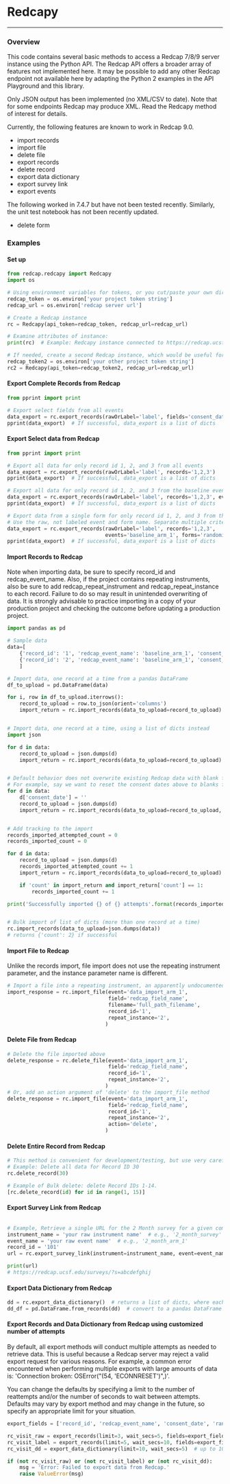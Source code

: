 # Redcapy

----
### Overview

This code contains several basic methods to access a Redcap 7/8/9 server instance using the Python API.  The Redcap API offers a broader array of features not implemented here.  It may be possible to add any other Redcap endpoint not available here by adapting the Python 2 examples in the API Playground and this library.

Only JSON output has been implemented (no XML/CSV to date). Note that for some endpoints Redcap may produce XML. Read the Redcapy method of interest for details.

Currently, the following features are known to work in Redcap 9.0.
- import records
- import file
- delete file
- export records
- delete record
- export data dictionary
- export survey link
- export events

The following worked in 7.4.7 but have not been tested recently.  Similarly, the unit test notebook has not been recently updated.

- delete form

### Examples
#### Set up
```python
from redcap.redcapy import Redcapy
import os

# Using environment variables for tokens, or you cut/paste your own directly into code (not recommended)
redcap_token = os.environ['your project token string']
redcap_url = os.environ['redcap server url']

# Create a Redcap instance
rc = Redcapy(api_token=redcap_token, redcap_url=redcap_url)

# Examine attributes of instance: 
print(rc)  # Example: Redcapy instance connected to https://redcap.ucsf.edu/api/ with token 9A3***************************10

# If needed, create a second Redcap instance, which would be useful for merging data from different projects
redcap_token2 = os.environ['your other project token string']
rc2 = Redcapy(api_token=redcap_token2, redcap_url=redcap_url)
```

#### Export Complete Records from Redcap
```python
from pprint import print

# Export select fields from all events
data_export = rc.export_records(rawOrLabel='label', fields='consent_date, record_id')
pprint(data_export)  # If successful, data_export is a list of dicts
```

#### Export Select data from Redcap
```python
from pprint import print

# Export all data for only record id 1, 2, and 3 from all events
data_export = rc.export_records(rawOrLabel='label', records='1,2,3')
pprint(data_export)  # If successful, data_export is a list of dicts

# Export all data for only record id 1, 2, and 3 from the baseline event only. Use the raw, not labeled event.
data_export = rc.export_records(rawOrLabel='label', records='1,2,3', events='baseline_arm_1')
pprint(data_export)  # If successful, data_export is a list of dicts

# Export data from a single form for only record id 1, 2, and 3 from the baseline event.
# Use the raw, not labeled event and form name. Separate multiple criteria with a comma.
data_export = rc.export_records(rawOrLabel='label', records='1,2,3', 
                                events='baseline_arm_1', forms='randomization_and_group_form')
pprint(data_export)  # If successful, data_export is a list of dicts

```

#### Import Records to Redcap

Note when importing data, be sure to specify record_id and redcap_event_name.
Also, if the project contains repeating instruments, also be sure to add redcap_repeat_instrument and redcap_repeat_instance to each record. Failure to do so may result in unintended overwriting of data. It is strongly advisable to practice importing in a copy of your production project and checking the outcome before updating a production project. 

```python
import pandas as pd

# Sample data
data=[
    {'record_id': '1', 'redcap_event_name': 'baseline_arm_1', 'consent_date': '2019-01-01'},
    {'record_id': '2', 'redcap_event_name': 'baseline_arm_1', 'consent_date': '2019-01-02'}
    ]

# Import data, one record at a time from a pandas DataFrame
df_to_upload = pd.DataFrame(data)

for i, row in df_to_upload.iterrows():
    record_to_upload = row.to_json(orient='columns')
    import_return = rc.import_records(data_to_upload=record_to_upload)


# Import data, one record at a time, using a list of dicts instead
import json

for d in data:
    record_to_upload = json.dumps(d)
    import_return = rc.import_records(data_to_upload=record_to_upload)


# Default behavior does not overwrite existing Redcap data with blank field values. Use overwriteBehavior='overwrite' to do so for each field being imported. There are in fact legitimate use cases for removing existing data, in which case you must use the overwrite option.
# For example, say we want to reset the consent dates above to blanks for testing purposes
for d in data:
    d['consent_date'] = ''
    record_to_upload = json.dumps(d)
    import_return = rc.import_records(data_to_upload=record_to_upload, overwriteBehavior='overwrite')


# Add tracking to the import
records_imported_attempted_count = 0
records_imported_count = 0

for d in data:
    record_to_upload = json.dumps(d)
    records_imported_attempted_count += 1
    import_return = rc.import_records(data_to_upload=record_to_upload)

    if 'count' in import_return and import_return['count'] == 1:
        records_imported_count += 1

print('Successfully imported {} of {} attempts'.format(records_imported_count, records_imported_attempted_count))


# Bulk import of list of dicts (more than one record at a time)
rc.import_records(data_to_upload=json.dumps(data))
# returns {'count': 2} if successful
```
#### Import File to Redcap

Unlike the records import, file import does not use the repeating instrument parameter, and the instance parameter name is different.
```python
# Import a file into a repeating instrument, an apparently undocumented feature
import_response = rc.import_file(event='data_import_arm_1',
                                 field='redcap_field_name',
                                 filename='full_path_filename',
                                 record_id='1',
                                 repeat_instance='2',
                                )
```
#### Delete File from Redcap
```python
# Delete the file imported above
delete_response = rc.delete_file(event='data_import_arm_1',
                                 field='redcap_field_name',
                                 record_id='1',
                                 repeat_instance='2',
                                )
# Or, add an action argument of 'delete' to the import_file method
delete_response = rc.import_file(event='data_import_arm_1',
                                 field='redcap_field_name',
                                 record_id='1',
                                 repeat_instance='2',
                                 action='delete',
                                )
```
#### Delete Entire Record from Redcap
```python
# This method is convenient for development/testing, but use very carefully, if at all, for production.
# Example: Delete all data for Record ID 30
rc.delete_record(30)

# Example of Bulk delete: delete Record IDs 1-14.
[rc.delete_record(id) for id in range(1, 15)]
```
#### Export Survey Link from Redcap
```python

# Example, Retrieve a single URL for the 2 Month survey for a given combination of instrument/event/record_id
instrument_name = 'your raw instrument name'  # e.g., '2_month_survey'
event_name = 'your raw event name'  # e.g., '2_month_arm_1'
record_id = '101'
url = rc.export_survey_link(instrument=instrument_name, event=event_name, record=record_id)

print(url)
# https://redcap.ucsf.edu/surveys/?s=abcdefghij
```

#### Export Data Dictionary from Redcap
```python
dd = rc.export_data_dictionary()  # returns a list of dicts, where each dict contains metadata for every field in the project
dd_df = pd.DataFrame.from_records(dd)  # convert to a pandas DataFrame
```

#### Export Records and Data Dictionary from Redcap using customized number of attempts

By default, all export methods will conduct multiple attempts as needed to retrieve data.  This is useful because a Redcap server may reject a valid export request for various reasons.  For example, a common error encountered when performing multiple exports with large amounts of data is: 'Connection broken: OSError("(54, \'ECONNRESET\')",)'.

You can change the defaults by specifying a limit to the number of reattempts and/or the number of seconds to wait between attempts.  Defaults may vary by export method and may change in the future, so specify an appropriate limit for your situation.
```python
export_fields = ['record_id', 'redcap_event_name', 'consent_date', 'randomization_date']

rc_visit_raw = export_records(limit=3, wait_secs=5, fields=export_fields)  # up to 3 attempts, waiting 5 secs before each reattempt
rc_visit_label = export_records(limit=5, wait_secs=10, fields=export_fields)  # up to 5 attempts, waiting 10 secs before each reattempt
rc_visit_dd = export_data_dictionary(limit=10, wait_secs=5)  # up to 10 attempts, waiting 5 secs before reattempt

if (not rc_visit_raw) or (not rc_visit_label) or (not rc_visit_dd):
    msg = 'Error: Failed to export data from Redcap.'
    raise ValueError(msg)
```



